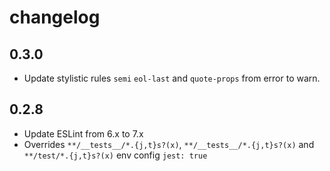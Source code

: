 # changelog

## 0.3.0

- Update stylistic rules `semi` `eol-last` and `quote-props` from error to warn.

## 0.2.8

- Update ESLint from 6.x to 7.x
- Overrides `**/__tests__/*.{j,t}s?(x)`, `**/__tests__/*.{j,t}s?(x)` and `**/test/*.{j,t}s?(x)` env config `jest: true`
